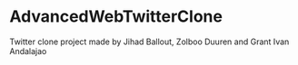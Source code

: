# AdvancedWebTwitterClone
Twitter clone project made by Jihad Ballout, Zolboo Duuren and Grant Ivan Andalajao
